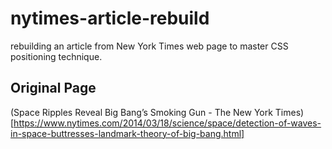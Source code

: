 # nytimes-article-rebuild
rebuilding an article from New York Times web page to master CSS positioning technique.

## Original Page
(Space Ripples Reveal Big Bang’s Smoking Gun - The New York Times)[https://www.nytimes.com/2014/03/18/science/space/detection-of-waves-in-space-buttresses-landmark-theory-of-big-bang.html]
